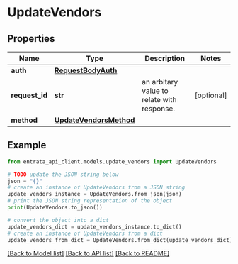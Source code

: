 # UpdateVendors


## Properties

Name | Type | Description | Notes
------------ | ------------- | ------------- | -------------
**auth** | [**RequestBodyAuth**](RequestBodyAuth.md) |  | 
**request_id** | **str** | an arbitary value to relate with response. | [optional] 
**method** | [**UpdateVendorsMethod**](UpdateVendorsMethod.md) |  | 

## Example

```python
from entrata_api_client.models.update_vendors import UpdateVendors

# TODO update the JSON string below
json = "{}"
# create an instance of UpdateVendors from a JSON string
update_vendors_instance = UpdateVendors.from_json(json)
# print the JSON string representation of the object
print(UpdateVendors.to_json())

# convert the object into a dict
update_vendors_dict = update_vendors_instance.to_dict()
# create an instance of UpdateVendors from a dict
update_vendors_from_dict = UpdateVendors.from_dict(update_vendors_dict)
```
[[Back to Model list]](../README.md#documentation-for-models) [[Back to API list]](../README.md#documentation-for-api-endpoints) [[Back to README]](../README.md)


